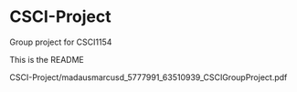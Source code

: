 # CSCI-Project
Group project for CSCI1154

This is the README

CSCI-Project/madausmarcusd_5777991_63510939_CSCIGroupProject.pdf
